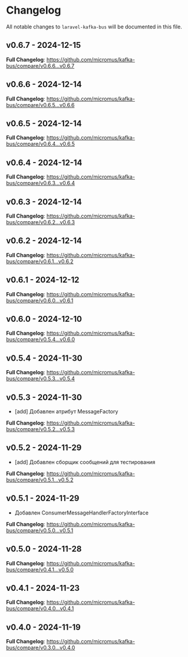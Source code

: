 # Changelog

All notable changes to `laravel-kafka-bus` will be documented in this file.

## v0.6.7 - 2024-12-15

**Full Changelog**: https://github.com/micromus/kafka-bus/compare/v0.6.6...v0.6.7

## v0.6.6 - 2024-12-14

**Full Changelog**: https://github.com/micromus/kafka-bus/compare/v0.6.5...v0.6.6

## v0.6.5 - 2024-12-14

**Full Changelog**: https://github.com/micromus/kafka-bus/compare/v0.6.4...v0.6.5

## v0.6.4 - 2024-12-14

**Full Changelog**: https://github.com/micromus/kafka-bus/compare/v0.6.3...v0.6.4

## v0.6.3 - 2024-12-14

**Full Changelog**: https://github.com/micromus/kafka-bus/compare/v0.6.2...v0.6.3

## v0.6.2 - 2024-12-14

**Full Changelog**: https://github.com/micromus/kafka-bus/compare/v0.6.1...v0.6.2

## v0.6.1 - 2024-12-12

**Full Changelog**: https://github.com/micromus/kafka-bus/compare/v0.6.0...v0.6.1

## v0.6.0 - 2024-12-10

**Full Changelog**: https://github.com/micromus/kafka-bus/compare/v0.5.4...v0.6.0

## v0.5.4 - 2024-11-30

**Full Changelog**: https://github.com/micromus/kafka-bus/compare/v0.5.3...v0.5.4

## v0.5.3 - 2024-11-30

- [add] Добавлен атрибут MessageFactory

**Full Changelog**: https://github.com/micromus/kafka-bus/compare/v0.5.2...v0.5.3

## v0.5.2 - 2024-11-29

- [add] Добавлен сборщик сообщений для тестирования

**Full Changelog**: https://github.com/micromus/kafka-bus/compare/v0.5.1...v0.5.2

## v0.5.1 - 2024-11-29

- Добавлен ConsumerMessageHandlerFactoryInterface

**Full Changelog**: https://github.com/micromus/kafka-bus/compare/v0.5.0...v0.5.1

## v0.5.0 - 2024-11-28

**Full Changelog**: https://github.com/micromus/kafka-bus/compare/v0.4.1...v0.5.0

## v0.4.1 - 2024-11-23

**Full Changelog**: https://github.com/micromus/kafka-bus/compare/v0.4.0...v0.4.1

## v0.4.0 - 2024-11-19

**Full Changelog**: https://github.com/micromus/kafka-bus/compare/v0.3.0...v0.4.0
